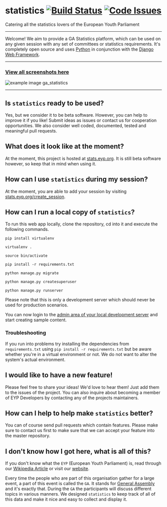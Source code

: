 # statistics [![Build Status](https://travis-ci.org/eyp-developers/statistics.svg?branch=master)](https://travis-ci.org/eyp-developers/statistics) [![Code Issues](https://www.quantifiedcode.com/api/v1/project/7825905562154948a00906e36e202efd/badge.svg)](https://www.quantifiedcode.com/app/project/7825905562154948a00906e36e202efd)
Catering all the statistics lovers of the European Youth Parliament

***
Welcome! We aim to provide a GA Statistics platform, which can be used on any given session with any set of committees or statistics requirements. It's completely open source and uses [Python](http://python.org) in conjunction with the [Django Web Framework](https://www.djangoproject.com/).

***
### [View all screenshots here](http://imgur.com/a/uPiFy#0)
![example image ga_statistics](http://i.imgur.com/JvM1uju.jpg "Example Image ga_statistics")

***

## Is `statistics` ready to be used?

Yes, but we consider it to be beta software. However, you can help to improve it if you like! Submit ideas as issues or contact us for cooperation opportunities. We also consider well coded, documented, tested and meaningful pull requests.

## What does it look like at the moment?

At the moment, this project is hosted at [stats.eyp.org](https://stats.eyp.org). It is still beta software however, so keep that in mind when using it.

## How can I use `statistics` during my session?

At the moment, you are able to add your session by visiting [stats.eyp.org/create_session](https://stats.eyp.org/create_session).

## How can I run a local copy of `statistics`?

To run this web app locally, clone the repository, cd into it and execute the following commands.

`pip install virtualenv`

`virtualenv .`

`source bin/activate`

`pip install -r requirements.txt`

`python manage.py migrate`

`python manage.py createsuperuser`

`python manage.py runserver`

Please note that this is only a development server which should never be used for production scenarios.

You can now login to the [admin area of your local development server](http://localhost:8000/admin/) and start creating sample content.

### Troubleshooting

If you run into problems try installing the dependencies from `requirements.txt` using `pip install -r requirements.txt` but be aware whether you're in a virtual environment or not. We do not want to alter the system's actual environment.


## I would like to have a new feature!

Please feel free to share your ideas! We'd love to hear them! Just add them to the issues of the project. You can also inquire about becoming a member of EYP Developers by contacting any of the projects maintainers.


## How can I help to help make `statistics` better?
You can of course send pull requests which contain features. Please make sure to contact us first to make sure that we can accept your feature into the master repository.

## I don't know how I got here, what is all of this?

If you don't know what the `EYP` (European Youth Parliament) is, read through our [Wikipedia Article](http://en.wikipedia.org/wiki/European_Youth_Parliament) or visit our [website](http://eyp.org).

Every time the people who are part of this organisation gather for a large event, a part of this event is called the `GA`. It stands for [General Assembly](http://en.wikipedia.org/wiki/General_assembly) and it's exactly that. During the `GA` the participants will discuss different topics in various manners. We designed `statistics` to keep track of all of this data and make it nice and easy to collect and display it.
